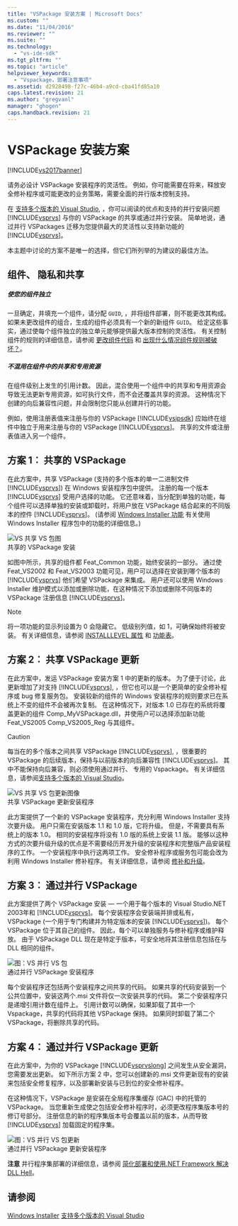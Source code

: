 ```yaml
---
title: "VSPackage 安装方案 | Microsoft Docs"
ms.custom: ""
ms.date: "11/04/2016"
ms.reviewer: ""
ms.suite: ""
ms.technology: 
  - "vs-ide-sdk"
ms.tgt_pltfrm: ""
ms.topic: "article"
helpviewer_keywords: 
  - "Vspackage，部署注意事项"
ms.assetid: d2928498-f27c-46b4-a9cd-cba41fd85a10
caps.latest.revision: 21
ms.author: "gregvanl"
manager: "ghogen"
caps.handback.revision: 21
---
```

# VSPackage 安装方案
[!INCLUDE[vs2017banner](../../code-quality/includes/vs2017banner.md)]

请务必设计 VSPackage 安装程序的灵活性。 例如，你可能需要在将来，释放安全修补程序或可能更改的业务策略，需要全面的并行版本控制支持。  
  
 在 [支持多个版本的 Visual Studio](../../extensibility/supporting-multiple-versions-of-visual-studio.md), ，你可以阅读的优点和支持的并行安装问题 [!INCLUDE[vsprvs](../../code-quality/includes/vsprvs_md.md)] 与你的 VSPackage 的共享或通过并行安装。 简单地说，通过并行 VSPackages 迁移为您提供最大的灵活性以支持新功能的 [!INCLUDE[vsprvs](../../code-quality/includes/vsprvs_md.md)]。  
  
 本主题中讨论的方案不是唯一的选择，但它们所列举的为建议的最佳方法。  
  
## 组件、 隐私和共享  
  
##### 使您的组件独立  
 一旦确定，并填充一个组件，请分配 `GUID`, ，并将组件部署，则不能更改其构成。 如果未更改组件的组合，生成的组件必须具有一个新的新组件 `GUID`。 给定这些事实，通过使每个组件独立的独立单元能够提供最大版本控制的灵活性。 有关控制组件的规则的详细信息，请参阅 [更改组件代码](http://msdn.microsoft.com/library/aa367849\(VS.85\).aspx) 和 [出现什么情况组件规则被破坏？](http://msdn.microsoft.com/library/aa372795\(VS.85\).aspx)。  
  
##### 不混用在组件中的共享和专用资源  
 在组件级别上发生的引用计数。 因此，混合使用一个组件中的共享和专用资源会导致无法更新专用资源，如可执行文件，而不会还覆盖共享的资源。 这种情况下创建的向后兼容性问题，并会限制您只能从创建并行的功能。  
  
 例如，使用注册表值来注册与你的 VSPackage [!INCLUDE[vsipsdk](../../extensibility/includes/vsipsdk_md.md)] 应始终在组件中独立于用来注册与你的 VSPackage [!INCLUDE[vsprvs](../../code-quality/includes/vsprvs_md.md)]。 共享的文件或注册表值进入另一个组件。  
  
## 方案 1︰ 共享的 VSPackage  
 在此方案中，共享 VSPackage \(支持的多个版本的单一二进制文件 [!INCLUDE[vsprvs](../../code-quality/includes/vsprvs_md.md)]\) 在 Windows 安装程序包中提供。 注册的每一个版本 [!INCLUDE[vsprvs](../../code-quality/includes/vsprvs_md.md)] 受用户选择的功能。 它还意味着，当分配到单独的功能，每个组件可以选择单独的安装或卸载时，将用户放在 VSPackage 结合起来的不同版本的控件 [!INCLUDE[vsprvs](../../code-quality/includes/vsprvs_md.md)]。 \(请参阅 [Windows Installer 功能](http://msdn.microsoft.com/library/aa372840\(VS.85\).aspx) 有关使用 Windows Installer 程序包中的功能的详细信息。\)  
  
 ![VS 共享 VS 包图](../../extensibility/internals/media/vs_sharedpackage.png "VS\_SharedPackage")  
共享的 VSPackage 安装  
  
 如图中所示，共享的组件都 Feat\_Common 功能，始终安装的一部分。 通过使 Feat\_VS2002 和 Feat\_VS2003 功能可见，用户可以选择在安装到哪个版本的 [!INCLUDE[vsprvs](../../code-quality/includes/vsprvs_md.md)] 他们希望 VSPackage 来集成。 用户还可以使用 Windows Installer 维护模式以添加或删除功能，在这种情况下添加或删除不同版本的 VSPackage 注册信息 [!INCLUDE[vsprvs](../../code-quality/includes/vsprvs_md.md)]。  
  
> [!NOTE]
>  将一项功能的显示列设置为 0 会隐藏它。 低级别列值，如 1，可确保始终将被安装。 有关详细信息，请参阅 [INSTALLLEVEL 属性](http://msdn.microsoft.com/library/aa369536\(VS.85\).aspx) 和 [功能表](http://msdn.microsoft.com/library/aa368585.aspx)。  
  
## 方案 2︰ 共享 VSPackage 更新  
 在此方案中，发运 VSPackage 安装方案 1 中的更新的版本。 为了便于讨论，此更新增加了对支持 [!INCLUDE[vsprvs](../../code-quality/includes/vsprvs_md.md)], ，但它也可以是一个更简单的安全修补程序或 bug 修复服务包。 安装较新的组件的 Windows 安装程序的规则要求已在系统上不变的组件不会被再次复制。 在这种情况下，对版本 1.0 已存在的系统将覆盖更新的组件 Comp\_MyVSPackage.dll，并使用户可以选择添加新功能 Feat\_VS2005 Comp\_VS2005\_Reg 与其组件。  
  
> [!CAUTION]
>  每当在的多个版本之间共享 VSPackage [!INCLUDE[vsprvs](../../code-quality/includes/vsprvs_md.md)], ，很重要的 VSPackage 的后续版本，保持与以前版本的向后兼容性 [!INCLUDE[vsprvs](../../code-quality/includes/vsprvs_md.md)]。 其中不能保持向后兼容，则必须使用通过并行、 专用的 Vspackage。 有关详细信息，请参阅[支持多个版本的 Visual Studio](../../extensibility/supporting-multiple-versions-of-visual-studio.md)。  
  
 ![VS 共享 VS 包更新图像](../../extensibility/internals/media/vs_sharedpackageupdate.png "VS\_SharedPackageUpdate")  
共享 VSPackage 更新安装程序  
  
 此方案提供了一个新的 VSPackage 安装程序，充分利用 Windows Installer 支持次要升级。 用户只需在安装版本 1.1 和 1.0 版，它将升级。 但是，不需要具有系统上的版本 1.0。 相同的安装程序将没有 1.0 版的系统上安装 1.1 版。 能够以这种方式的次要升级升级的优点是不需要经历开发升级的安装程序和完整版产品安装程序的工作。 一个安装程序中执行这两项工作。 安全修补程序或服务包可能会改为利用 Windows Installer 修补程序。 有关详细信息，请参阅 [修补和升级](http://msdn.microsoft.com/library/aa370579\(VS.85\).aspx)。  
  
## 方案 3︰ 通过并行 VSPackage  
 此方案提供了两个 VSPackage 安装 — 一个用于每个版本的 Visual Studio.NET 2003年和 [!INCLUDE[vsprvs](../../code-quality/includes/vsprvs_md.md)]。 每个安装程序会安装端并排或私有，VSPackage \(一个用于专门构建并为特定版本的安装 [!INCLUDE[vsprvs](../../code-quality/includes/vsprvs_md.md)]\)。 每个 VSPackage 位于其自己的组件。 因此，每个可以单独服务与修补程序或维护释放。 由于 VSPackage DLL 现在是特定于版本，可安全地将其注册信息包括在与 DLL 相同的组件。  
  
 ![图：VS 并行 VS 包](../../extensibility/internals/media/vs_sbys_package.gif "VS\_SbyS\_Package")  
通过并行 VSPackage 安装程序  
  
 每个安装程序还包括两个安装程序之间共享的代码。 如果共享的代码安装到一个公共位置中，安装这两个.msi 文件将仅一次安装共享的代码。 第二个安装程序只是递增引用计数在组件上。 引用计数可以确保，如果卸载了其中一个 Vspackage，共享的代码将其他 VSPackage 保持。 如果同时卸载了第二个 VSPackage，将删除共享的代码。  
  
## 方案 4︰ 通过并行 VSPackage 更新  
 在此方案中，为你的 VSPackage [!INCLUDE[vsprvslong](../../code-quality/includes/vsprvslong_md.md)] 之间发生从安全漏洞，您需要发出更新。 如下所示方案 2 中，您可以创建新的.msi 文件更新现有的安装来包括安全修复程序，以及部署新安装与已到位的安全修补程序。  
  
 在这种情况下，VSPackage 是安装在全局程序集缓存 \(GAC\) 中的托管的 VSPackage。 当您重新生成使之包括安全修补程序时，必须更改程序集版本号的修订号部分。 注册信息的新的程序集版本号会覆盖以前的版本，从而导致 [!INCLUDE[vsprvs](../../code-quality/includes/vsprvs_md.md)] 加载固定的程序集。  
  
 ![图：VS 并行 VS 包更新](../../extensibility/internals/media/vs_sbys_packageupdate.png "VS\_SbyS\_PackageUpdate")  
通过并行 VSPackage 更新安装程序  
  
 **注意** 并行程序集部署的详细信息，请参阅 [简化部署和使用.NET Framework 解决 DLL Hell](http://msdn.microsoft.com/library/ms973843.aspx)。  
  
## 请参阅  
 [Windows Installer](http://msdn.microsoft.com/library/cc185688\(VS.85\).aspx)   
 [支持多个版本的 Visual Studio](../../extensibility/supporting-multiple-versions-of-visual-studio.md)